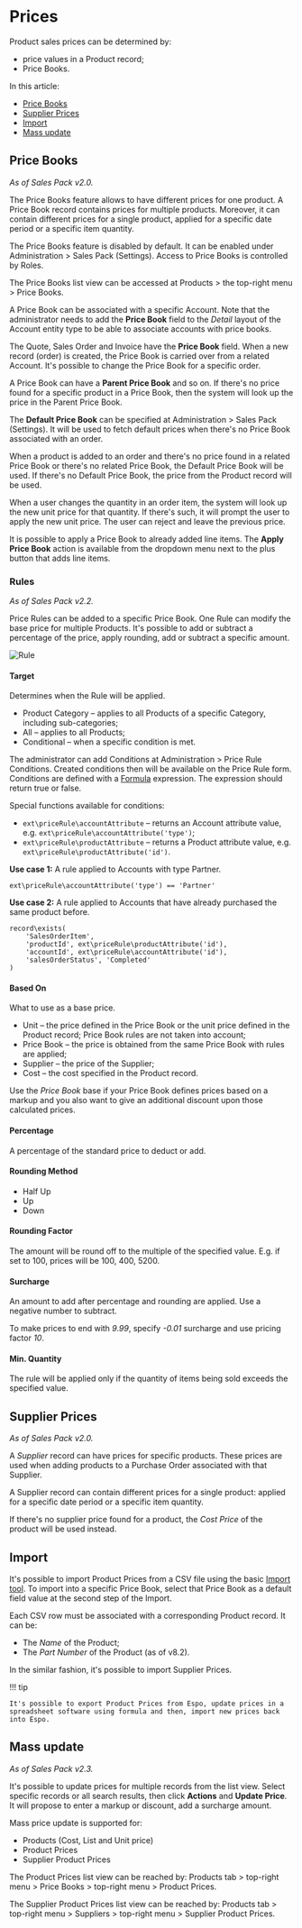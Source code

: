 # Prices

Product sales prices can be determined by:

* price values in a Product record;
* Price Books.

In this article:

* [Price Books](#price-books)
* [Supplier Prices](#supplier-prices)
* [Import](#import)
* [Mass update](#mass-update)

## Price Books

*As of Sales Pack v2.0.*

The Price Books feature allows to have different prices for one product. A Price Book record contains prices for multiple products. Moreover, it can contain different prices for a single product, applied for a specific date period or a specific item quantity.

The Price Books feature is disabled by default. It can be enabled under Administration > Sales Pack (Settings). Access to Price Books is controlled by Roles.

The Price Books list view can be accessed at Products > the top-right menu > Price Books.

A Price Book can be associated with a specific Account. Note that the administrator needs to add the **Price Book** field to the *Detail* layout of the Account entity type to be able to associate accounts with price books.

The Quote, Sales Order and Invoice have the **Price Book** field. When a new record (order) is created, the Price Book is carried over from a related Account. It's possible to change the Price Book for a specific order.

A Price Book can have a **Parent Price Book** and so on. If there's no price found for a specific product in a Price Book, then the system will look up the price in the Parent Price Book.

The **Default Price Book** can be specified at Administration > Sales Pack (Settings). It will be used to fetch default prices when there's no Price Book associated with an order.

When a product is added to an order and there's no price found in a related Price Book or there's no related Price Book, the Default Price Book will be used. If there's no Default Price Book, the price from the Product record will be used.

When a user changes the quantity in an order item, the system will look up the new unit price for that quantity. If there's such, it will prompt the user to apply the new unit price. The user can reject and leave the previous price.

It is possible to apply a Price Book to already added line items. The **Apply Price Book** action is available from the dropdown menu next to the plus button that adds line items.

### Rules

*As of Sales Pack v2.2.*

Price Rules can be added to a specific Price Book. One Rule can modify the base price for multiple Products. It's possible to add or subtract a percentage of the price, apply rounding, add or subtract a specific amount.

![Rule](https://raw.githubusercontent.com/espocrm/documentation/master/docs/_static/images/extensions/sales-pack/price-rule.png)

#### Target

Determines when the Rule will be applied.

* Product Category – applies to all Products of a specific Category, including sub-categories;
* All – applies to all Products;
* Conditional – when a specific condition is met.

The administrator can add Conditions at Administration > Price Rule Conditions. Created conditions then will be available on the Price Rule form. Conditions are defined with a [Formula](../../administration/formula.md) expression. The expression should return true or false.

Special functions available for conditions:

* `ext\priceRule\accountAttribute` – returns an Account attribute value, e.g. `ext\priceRule\accountAttribute('type')`;
* `ext\priceRule\productAttribute` – returns a Product attribute value, e.g. `ext\priceRule\productAttribute('id')`.

**Use case 1:** A rule applied to Accounts with type Partner.

```
ext\priceRule\accountAttribute('type') == 'Partner'
```

**Use case 2:** A rule applied to Accounts that have already purchased the same product before.

```
record\exists(
    'SalesOrderItem',
    'productId', ext\priceRule\productAttribute('id'),
    'accountId', ext\priceRule\accountAttribute('id'),
    'salesOrderStatus', 'Completed' 
)
```

#### Based On

What to use as a base price.

* Unit – the price defined in the Price Book or the unit price defined in the Product record; Price Book rules are not taken into account;
* Price Book – the price is obtained from the same Price Book with rules are applied;
* Supplier – the price of the Supplier;
* Cost – the cost specified in the Product record.

Use the *Price Book* base if your Price Book defines prices based on a markup and you also want to give an additional discount upon those calculated prices.

#### Percentage

A percentage of the standard price to deduct or add.

#### Rounding Method

* Half Up
* Up
* Down

#### Rounding Factor

The amount will be round off to the multiple of the specified value. E.g. if set to 100, prices will be 100, 400, 5200.

#### Surcharge

An amount to add after percentage and rounding are applied. Use a negative number to subtract.

To make prices to end with *9.99*, specify *-0.01* surcharge and use pricing factor *10*.

#### Min. Quantity

The rule will be applied only if the quantity of items being sold exceeds the specified value.

## Supplier Prices

*As of Sales Pack v2.0.*

A *Supplier* record can have prices for specific products. These prices are used when adding products to a Purchase Order associated with that Supplier.

A Supplier record can contain different prices for a single product: applied for a specific date period or a specific item quantity.

If there's no supplier price found for a product, the *Cost Price* of the product will be used instead.

## Import

It's possible to import Product Prices from a CSV file using the basic [Import tool](../../administration/import.md). To import into a specific Price Book, select that Price Book as a default field value at the second step of the Import.

Each CSV row must be associated with a corresponding Product record. It can be:

* The *Name* of the Product;
* The *Part Number* of the Product (as of v8.2).

In the similar fashion, it's possible to import Supplier Prices.

!!! tip

    It's possible to export Product Prices from Espo, update prices in a spreadsheet software using formula and then, import new prices back into Espo.

## Mass update

*As of Sales Pack v2.3.*

It's possible to update prices for multiple records from the list view. Select specific records or all search results, then click **Actions** and **Update Price**. It will propose to enter a markup or discount, add a surcharge amount.

Mass price update is supported for:

* Products (Cost, List and Unit price)
* Product Prices
* Supplier Product Prices

The Product Prices list view can be reached by: Products tab > top-right menu > Price Books > top-right menu > Product Prices.

The Supplier Product Prices list view can be reached by: Products tab > top-right menu > Suppliers > top-right menu > Supplier Product Prices.
